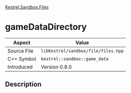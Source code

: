 [Kestrel.Sandbox.Files](index.md)
# gameDataDirectory
| Aspect | Value |
| --- | --- |
| Source File | `libKestrel/sandbox/file/files.hpp` |
| C++ Symbol | `kestrel::sandbox::game_data` |
| Introduced | Version 0.8.0 |
## Description
